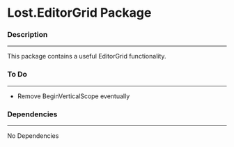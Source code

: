 # Lost.EditorGrid Package

### Description
----------------
This package contains a useful EditorGrid functionality.

### To Do
----------
* Remove BeginVerticalScope eventually

### Dependencies
-----------------
No Dependencies
